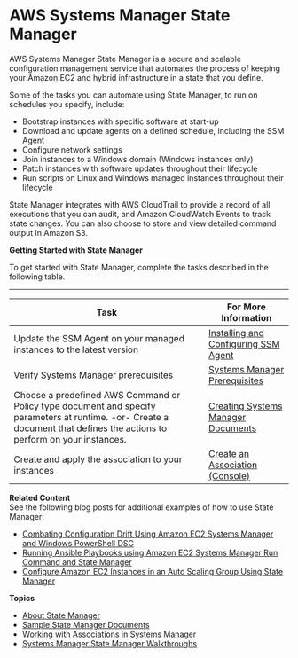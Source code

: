 # AWS Systems Manager State Manager<a name="systems-manager-state"></a>

AWS Systems Manager State Manager is a secure and scalable configuration management service that automates the process of keeping your Amazon EC2 and hybrid infrastructure in a state that you define\.

Some of the tasks you can automate using State Manager, to run on schedules you specify, include:
+ Bootstrap instances with specific software at start\-up
+ Download and update agents on a defined schedule, including the SSM Agent
+ Configure network settings
+ Join instances to a Windows domain \(Windows instances only\)
+ Patch instances with software updates throughout their lifecycle
+ Run scripts on Linux and Windows managed instances throughout their lifecycle

State Manager integrates with AWS CloudTrail to provide a record of all executions that you can audit, and Amazon CloudWatch Events to track state changes\. You can also choose to store and view detailed command output in Amazon S3\.

**Getting Started with State Manager**

To get started with State Manager, complete the tasks described in the following table\.


****  

| Task | For More Information | 
| --- | --- | 
|  Update the SSM Agent on your managed instances to the latest version  |  [Installing and Configuring SSM Agent](ssm-agent.md)  | 
|  Verify Systems Manager prerequisites  |  [Systems Manager Prerequisites](systems-manager-prereqs.md)  | 
|  Choose a predefined AWS Command or Policy type document and specify parameters at runtime\. \-or\- Create a document that defines the actions to perform on your instances\.  |  [Creating Systems Manager Documents](create-ssm-doc.md)  | 
|  Create and apply the association to your instances  |  [Create an Association \(Console\)](sysman-state-assoc.md)  | 

**Related Content**  
See the following blog posts for additional examples of how to use State Manager:
+ [Combating Configuration Drift Using Amazon EC2 Systems Manager and Windows PowerShell DSC](https://aws.amazon.com/blogs/mt/combating-configuration-drift-using-amazon-ec2-systems-manager-and-windows-powershell-dsc/)
+ [Running Ansible Playbooks using Amazon EC2 Systems Manager Run Command and State Manager](https://aws.amazon.com/blogs/mt/running-ansible-playbooks-using-ec2-systems-manager-run-command-and-state-manager/)
+ [Configure Amazon EC2 Instances in an Auto Scaling Group Using State Manager](https://aws.amazon.com/blogs/mt/configure-amazon-ec2-instances-in-an-auto-scaling-group-using-state-manager/)

**Topics**
+ [About State Manager](sysman-state-about.md)
+ [Sample State Manager Documents](sysman-state-sampledocs.md)
+ [Working with Associations in Systems Manager](systems-manager-associations.md)
+ [Systems Manager State Manager Walkthroughs](sysman-state-walk.md)